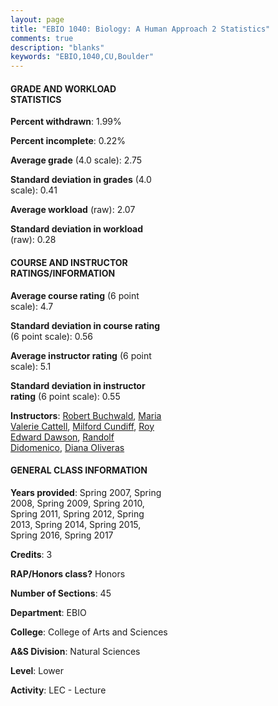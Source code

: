 ```yaml
---
layout: page
title: "EBIO 1040: Biology: A Human Approach 2 Statistics"
comments: true
description: "blanks"
keywords: "EBIO,1040,CU,Boulder"
---
```

<head>
<script src="https://ajax.googleapis.com/ajax/libs/jquery/2.1.3/jquery.min.js"></script>
<script src="https://dl.dropboxusercontent.com/s/pc42nxpaw1ea4o9/highcharts.js?dl=0"></script>
<!-- <script src="../assets/js/highcharts.js"></script> -->
<style type="text/css">@font-face {
	font-family: "Bebas Neue";
	src: url(https://www.filehosting.org/file/details/544349/BebasNeue Regular.otf) format("opentype");
	}
	h1.Bebas { 
		font-family: "Bebas Neue", Verdana, Tahoma;
	}
</style>
</head>
<body>
	<div id="container" style="float: right; width: 45%; height: 88%; margin-left: 2.5%; margin-right: 2.5%;"></div>
	<script language="JavaScript">
		$(document).ready(function() {
		var chart = {type: 'column'};
		var title = {text: 'Grade Distribution'};
		var xAxis = {categories: ['A','B','C','D','F'],crosshair: true};
		var yAxis = {min: 0,title: {text: 'Percentage'}};
		var tooltip = {headerFormat: '<center><b><span style="font-size:20px">{point.key}</span></b></center>',
		               pointFormat: '<td style="padding:0"><b>{point.y:.1f}%</b></td>',
		               footerFormat: '</table>',shared: true,useHTML: true};
		var plotOptions = {column: {pointPadding: 0.0,borderWidth: 0}};  
		var credits = {enabled: false};var series= [{name: 'Percent',data: [27.37,33.76,30.0,5.8,3.07,]}];
		var json = {};
		json.chart = chart;
		json.title = title;
		json.tooltip = tooltip;
		json.xAxis = xAxis;
		json.yAxis = yAxis;  
		json.series = series;
		json.plotOptions = plotOptions;  
		json.credits = credits;
		$('#container').highcharts(json);
	});
	</script>
</body>
			   
#### GRADE AND WORKLOAD STATISTICS

**Percent withdrawn**: 1.99%

**Percent incomplete**: 0.22%

**Average grade** (4.0 scale): 2.75

**Standard deviation in grades** (4.0 scale): 0.41

**Average workload** (raw): 2.07

**Standard deviation in workload** (raw): 0.28

#### COURSE AND INSTRUCTOR RATINGS/INFORMATION

**Average course rating** (6 point scale): 4.7

**Standard deviation in course rating** (6 point scale): 0.56

**Average instructor rating** (6 point scale): 5.1

**Standard deviation in instructor rating** (6 point scale): 0.55

**Instructors**: <a href='../../instructors/Robert_Buchwald'>Robert Buchwald</a>, <a href='../../instructors/Maria_Valerie_Cattell'>Maria Valerie Cattell</a>, <a href='../../instructors/Milford_Cundiff'>Milford Cundiff</a>, <a href='../../instructors/Roy_Edward_Dawson'>Roy Edward Dawson</a>, <a href='../../instructors/Randolf_Didomenico'>Randolf Didomenico</a>, <a href='../../instructors/Diana_Oliveras'>Diana Oliveras</a>

#### GENERAL CLASS INFORMATION

**Years provided**: Spring 2007, Spring 2008, Spring 2009, Spring 2010, Spring 2011, Spring 2012, Spring 2013, Spring 2014, Spring 2015, Spring 2016, Spring 2017

**Credits**: 3

**RAP/Honors class?** Honors

**Number of Sections**: 45

**Department**: EBIO

**College**: College of Arts and Sciences

**A&S Division**: Natural Sciences

**Level**: Lower

**Activity**: LEC - Lecture
